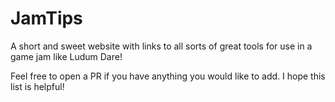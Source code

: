 # JamTips
A short and sweet website with links to all sorts of great tools for use in a game jam like Ludum Dare!

Feel free to open a PR if you have anything you would like to add. I hope this list is helpful!
